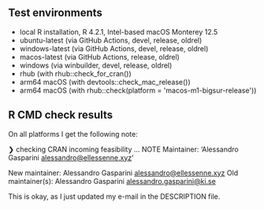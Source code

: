 ## Test environments

* local R installation, R 4.2.1, Intel-based macOS Monterey 12.5
* ubuntu-latest (via GitHub Actions, devel, release, oldrel)
* windows-latest (via GitHub Actions, devel, release, oldrel)
* macos-latest (via GitHub Actions, release, oldrel)
* windows (via winbuilder, devel, release, oldrel)
* rhub (with rhub::check_for_cran())
* arm64 macOS (with devtools::check_mac_release())
* arm64 macOS (with rhub::check(platform = 'macos-m1-bigsur-release'))

## R CMD check results

On all platforms I get the following note:

❯ checking CRAN incoming feasibility ... NOTE
  Maintainer: ‘Alessandro Gasparini <alessandro@ellessenne.xyz>’
  
  New maintainer:
    Alessandro Gasparini <alessandro@ellessenne.xyz>
  Old maintainer(s):
    Alessandro Gasparini <alessandro.gasparini@ki.se>
    
This is okay, as I just updated my e-mail in the DESCRIPTION file.
